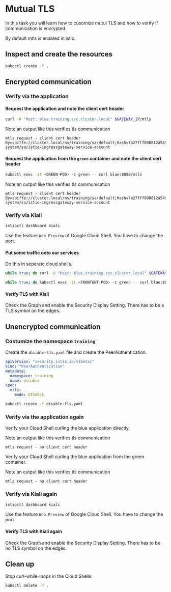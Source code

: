 # Mutual TLS

In this task you will learn how to cusomize mutul TLS and how to verify if communication is encrypted.

By default mtls is enabled in istio.

## Inspect and create the resources

```bash
kubectl create -f .
```

## Encrypted communication

### Verify via the application

#### Request the application and note the client cert header

```bash
curl -H "Host: blue.training.svc.cluster.local" $GATEWAY_IP/mtls
```

Note an output like this verifies tls communication

```log
mtls request - client cert header By=spiffe://cluster.local/ns/training/sa/default;Hash=7a27fff898812a54990ae99edd24346880a7c1614cf031077139f68ca571d0a9;Subject="";URI=spiffe://cluster.local/ns/istio-system/sa/istio-ingressgateway-service-account
```

#### Request the application from the `green` container and note the client cert header

```bash
kubectl exec -it <GREEN-POD> -c green -- curl blue:8080/mtls
```

Note an output like this verifies tls communication

```log
mtls request - client cert header By=spiffe://cluster.local/ns/training/sa/default;Hash=7a27fff898812a54990ae99edd24346880a7c1614cf031077139f68ca571d0a9;Subject="";URI=spiffe://cluster.local/ns/istio-system/sa/istio-ingressgateway-service-account
```

### Verify via Kiali

```bash
istioctl dashboard kiali
```

Use the feature `Web Preview` of Google Cloud Shell. You have to change the port.

#### Put some traffic onto our services

Do this in seperate cloud shells.

```bash
while true; do curl -H "Host: blue.training.svc.cluster.local" $GATEWAY_IP/mtls; sleep 5; done
```

```bash
while true; do kubectl exec -it <FRONTENT-POD> -c green -- curl blue:8080/mtls; sleep 5; done
```

#### Verify TLS with Kiali

Check the Graph and enable the Security Display Setting. There has to be a TLS symbol on the edges.

## Unencrypted communication

### Costumize the namespace `training`

Create the `disable-tls.yaml` file and create the PeerAuthentication.

```yaml
apiVersion: "security.istio.io/v1beta1"
kind: "PeerAuthentication"
metadata:
  namespace: training
  name: disable
spec:
  mtls:
    mode: DISABLE
```

```bash
kubectl create -f disable-tls.yaml
```

### Verify via the application again

Verify your Cloud Shell curling the blue application directly.

Note an output like this verifies tls communication

```log
mtls request - no client cert header
```

Verify your Cloud Shell curling the blue application from the green container.

Note an output like this verifies tls communication

```log
mtls request - no client cert header
```

### Verify via Kiali again

```bash
istioctl dashboard kiali
```

Use the feature `Web Preview` of Google Cloud Shell. You have to change the port.

#### Verify TLS with Kiali again

Check the Graph and enable the Security Display Setting. There has to be no TLS symbol on the edges.

## Clean up

Stop curl-while-loops in the Cloud Shells.

```bash
kubectl delete -f .
```
